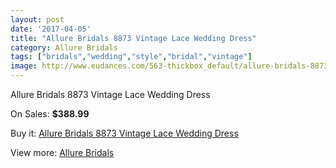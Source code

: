 ```yaml
---
layout: post
date: '2017-04-05'
title: "Allure Bridals 8873 Vintage Lace Wedding Dress"
category: Allure Bridals
tags: ["bridals","wedding","style","bridal","vintage"]
image: http://www.eudances.com/563-thickbox_default/allure-bridals-8873-vintage-lace-wedding-dress.jpg
---
```

Allure Bridals 8873 Vintage Lace Wedding Dress

On Sales: **$388.99**
<a href="https://www.eudances.com/en/allure-bridals/177-allure-bridals-8873-vintage-lace-wedding-dress.html"><amp-img layout="responsive" width="600" height="600" src="//www.eudances.com/563-thickbox_default/allure-bridals-8873-vintage-lace-wedding-dress.jpg" alt="Allure Bridals 8873 Vintage Lace Wedding Dress 0" /></a>
<a href="https://www.eudances.com/en/allure-bridals/177-allure-bridals-8873-vintage-lace-wedding-dress.html"><amp-img layout="responsive" width="600" height="600" src="//www.eudances.com/564-thickbox_default/allure-bridals-8873-vintage-lace-wedding-dress.jpg" alt="Allure Bridals 8873 Vintage Lace Wedding Dress 1" /></a>
<a href="https://www.eudances.com/en/allure-bridals/177-allure-bridals-8873-vintage-lace-wedding-dress.html"><amp-img layout="responsive" width="600" height="600" src="//www.eudances.com/565-thickbox_default/allure-bridals-8873-vintage-lace-wedding-dress.jpg" alt="Allure Bridals 8873 Vintage Lace Wedding Dress 2" /></a>

Buy it: [Allure Bridals 8873 Vintage Lace Wedding Dress](https://www.eudances.com/en/allure-bridals/177-allure-bridals-8873-vintage-lace-wedding-dress.html "Allure Bridals 8873 Vintage Lace Wedding Dress")

View more: [Allure Bridals](https://www.eudances.com/en/2-allure-bridals "Allure Bridals")